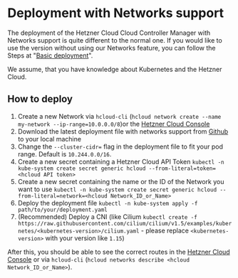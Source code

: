 # Deployment with Networks support

The deployment of the Hetzner Cloud Cloud Controller Manager with Networks support is quite different to the normal one. If you would like to use the version without using our Networks feature, you can follow the Steps at "[Basic deployment](../README.md#deployment)".

We assume, that you have knowledge about Kubernetes and the Hetzner Cloud.

## How to deploy
 1. Create a new Network via `hcloud-cli` (`hcloud network create --name my-network --ip-range=10.0.0.0/8`)or the [Hetzner Cloud Console](https://console.hetzner.cloud)
 2. Download the latest deployment file with networks support from [Github](https://github.com/hetznercloud/hcloud-cloud-controller-manager/tree/master/deploy) to your local machine
 3. Change the `--cluster-cidr=` flag in the deployment file to fit your pod range. Default is `10.244.0.0/16`.
 4. Create a new secret containing a Hetzner Cloud API Token `kubectl -n kube-system create secret generic hcloud --from-literal=token=<hcloud API token>`
 5. Create a new secret containing the name or the ID of the Network you want to use `kubectl -n kube-system create secret generic hcloud --from-literal=network=<hcloud Network_ID_or_Name>`
 6. Deploy the deployment file `kubectl -n kube-system apply -f path/to/your/deployment.yaml`
 7. (Recommended) Deploy a CNI (like Cilium `kubectl create -f https://raw.githubusercontent.com/cilium/cilium/v1.5/examples/kubernetes/<kubernetes-version>/cilium.yaml` - please replace `<kubernetes-version>` with your version like `1.15`)
 
After this, you should be able to see the correct routes in the [Hetzner Cloud Console](https://console.hetzner.cloud) or via `hcloud-cli` (`hcloud networks describe <hcloud Network_ID_or_Name>`).
